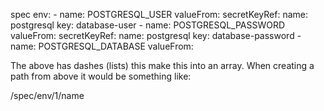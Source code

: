 spec
	env:
            - name: POSTGRESQL_USER
              valueFrom:
                secretKeyRef:
                  name: postgresql
                  key: database-user
            - name: POSTGRESQL_PASSWORD
              valueFrom:
                secretKeyRef:
                  name: postgresql
                  key: database-password
            - name: POSTGRESQL_DATABASE
              valueFrom:

The above has dashes (lists) this make this into an array.  When creating a path from above it would be something like:

/spec/env/1/name